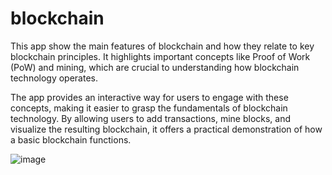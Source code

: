 # blockchain
This app show the main features of blockchain and how they relate to key blockchain principles. It highlights important concepts like Proof of Work (PoW) and mining, which are crucial to understanding how blockchain technology operates.

The app provides an interactive way for users to engage with these concepts, making it easier to grasp the fundamentals of blockchain technology. By allowing users to add transactions, mine blocks, and visualize the resulting blockchain, it offers a practical demonstration of how a basic blockchain functions.

![image](https://github.com/user-attachments/assets/9b7801f5-bd8a-42dd-97a5-706bca0dd36b)

